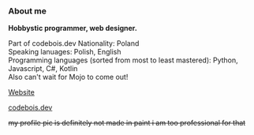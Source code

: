 ### About me
**Hobbystic programmer, web designer.**

Part of codebois.dev
Nationality: Poland<br>
Speaking lanuages: Polish, English<br>
Programming languages (sorted from most to least mastered): Python, Javascript, C#, Kotlin<br>
Also can't wait for Mojo to come out!

[Website](https://maciejkag.pages.dev/)

[codebois.dev](https://codebois.dev/)

~~my profile pic is definitely not made in paint i am too professional for that~~
